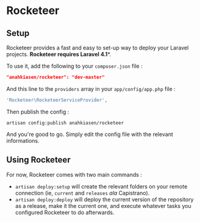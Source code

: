 Rocketeer
=========

## Setup

Rocketeer provides a fast and easy to set-up way to deploy your Laravel projects. **Rocketeer requires Laravel 4.1***.

To use it, add the following to your `composer.json` file :

```json
"anahkiasen/rocketeer": "dev-master"
```

And this line to the `providers` array in your `app/config/app.php` file :

```php
'Rocketeer\RocketeerServiceProvider',
```

Then publish the config :

```
artisan config:publish anahkiasen/rocketeer
```

And you're good to go. Simply edit the config file with the relevant informations.

## Using Rocketeer

For now, Rocketeer comes with two main commands :

- `artisan deploy:setup` will create the relevant folders on your remote connection (ie, `current` and `releases` _ala_ Capistrano).
- `artisan deploy:deploy` will deploy the current version of the repository as a release, make it the current one, and execute whatever tasks you configured Rocketeer to do afterwards.